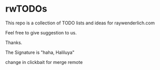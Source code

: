 # rwTODOs

This repo is a collection of TODO lists and ideas for raywenderlich.com


Feel free to give suggestion to us.

Thanks.


The Signature is "haha, Haliluya"


change in clickbait for merge remote

